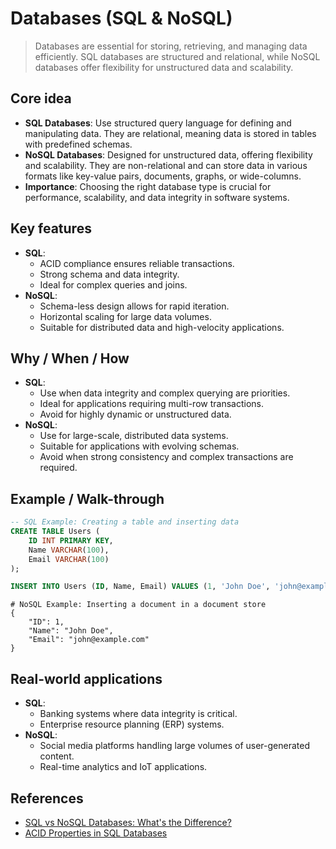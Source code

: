 # Databases (SQL & NoSQL)

> Databases are essential for storing, retrieving, and managing data efficiently. SQL databases are structured and relational, while NoSQL databases offer flexibility for unstructured data and scalability.

## Core idea
- **SQL Databases**: Use structured query language for defining and manipulating data. They are relational, meaning data is stored in tables with predefined schemas.
- **NoSQL Databases**: Designed for unstructured data, offering flexibility and scalability. They are non-relational and can store data in various formats like key-value pairs, documents, graphs, or wide-columns.
- **Importance**: Choosing the right database type is crucial for performance, scalability, and data integrity in software systems.

## Key features
- **SQL**:
  - ACID compliance ensures reliable transactions.
  - Strong schema and data integrity.
  - Ideal for complex queries and joins.
- **NoSQL**:
  - Schema-less design allows for rapid iteration.
  - Horizontal scaling for large data volumes.
  - Suitable for distributed data and high-velocity applications.

## Why / When / How
- **SQL**:
  - Use when data integrity and complex querying are priorities.
  - Ideal for applications requiring multi-row transactions.
  - Avoid for highly dynamic or unstructured data.
- **NoSQL**:
  - Use for large-scale, distributed data systems.
  - Suitable for applications with evolving schemas.
  - Avoid when strong consistency and complex transactions are required.

## Example / Walk-through
```sql
-- SQL Example: Creating a table and inserting data
CREATE TABLE Users (
    ID INT PRIMARY KEY,
    Name VARCHAR(100),
    Email VARCHAR(100)
);

INSERT INTO Users (ID, Name, Email) VALUES (1, 'John Doe', 'john@example.com');
```

```pseudo
# NoSQL Example: Inserting a document in a document store
{
    "ID": 1,
    "Name": "John Doe",
    "Email": "john@example.com"
}
```

## Real-world applications
- **SQL**:
  - Banking systems where data integrity is critical.
  - Enterprise resource planning (ERP) systems.
- **NoSQL**:
  - Social media platforms handling large volumes of user-generated content.
  - Real-time analytics and IoT applications.

## References
- [SQL vs NoSQL Databases: What's the Difference?](https://www.mongodb.com/nosql-explained)
- [ACID Properties in SQL Databases](https://www.postgresql.org/docs/current/transaction-iso.html)